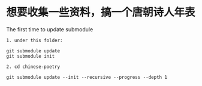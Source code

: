 # 想要收集一些资料，搞一个唐朝诗人年表

The first time to update submodule

```
1. under this folder:

git submodule update
git submodule init

2. cd chinese-poetry

git submodule update --init --recursive --progress --depth 1

```